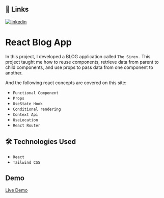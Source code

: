 
## 🔗 Links

[![linkedin](https://img.shields.io/badge/linkedin-0A66C2?style=for-the-badge&logo=linkedin&logoColor=white)](https://www.linkedin.com/in/adarsh-singh-34a945206)



# React Blog App

In this project, I developed a BLOG application called `The Siren.`
This project taught me how to reuse components, retrieve data from parent to child components, and use props to pass data from one component to another.

And the following react concepts are covered on this site:

- `Functional Component` 
- `Props`
- `UseState Hook` 
- `Conditional rendering`
- `Context Api`
- `UseLocation`
- `React Router`



## 🛠 Technologies Used

- `React`
- `Tailwind CSS`
## Demo

[Live Demo](https://prepbytes-react-blog.netlify.app/)
